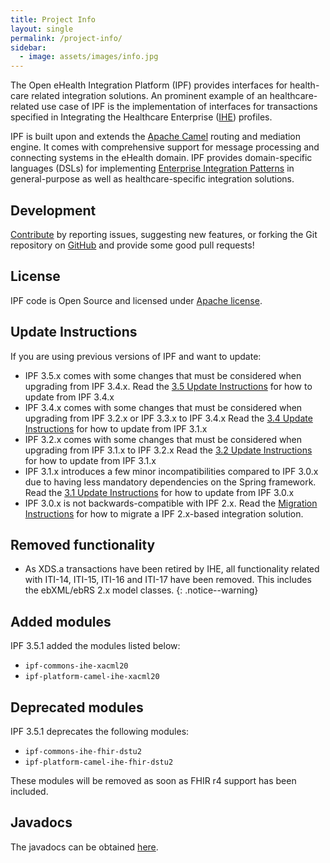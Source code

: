 ```yaml
---
title: Project Info
layout: single
permalink: /project-info/
sidebar:
  - image: assets/images/info.jpg
---
```


The Open eHealth Integration Platform (IPF) provides interfaces for health-care related integration solutions.
An prominent example of an healthcare-related use case of IPF is the implementation of interfaces for transactions specified
in Integrating the Healthcare Enterprise ([IHE][ihe]) profiles.

IPF is built upon and extends the [Apache Camel](https://camel.apache.org) routing and mediation engine. 
It comes with comprehensive support for message processing and connecting
systems in the eHealth domain. IPF provides domain-specific languages (DSLs) for implementing
[Enterprise Integration Patterns](https://www.enterpriseintegrationpatterns.com/)
in general-purpose as well as healthcare-specific integration solutions.

## Development

[Contribute][development] by reporting issues, suggesting new features, or forking the
Git repository on [GitHub][ipf-github] and provide some good pull requests!

## License

IPF code is Open Source and licensed under [Apache license][apache-license].

## Update Instructions

If you are using previous versions of IPF and want to update:

* IPF 3.5.x comes with some changes that must be considered when upgrading from IPF 3.4.x. Read the [3.5 Update Instructions] for how to update from IPF 3.4.x
* IPF 3.4.x comes with some changes that must be considered when upgrading from IPF 3.2.x or IPF 3.3.x to IPF 3.4.x Read the [3.4 Update Instructions] for how to update from IPF 3.1.x
* IPF 3.2.x comes with some changes that must be considered when upgrading from IPF 3.1.x to IPF 3.2.x Read the [3.2 Update Instructions] for how to update from IPF 3.1.x
* IPF 3.1.x introduces a few minor incompatibilities compared to IPF 3.0.x due to having less mandatory dependencies on the Spring framework. Read the [3.1 Update Instructions] for how to update from IPF 3.0.x
* IPF 3.0.x is not backwards-compatible with IPF 2.x. Read the [Migration Instructions] for how to migrate a IPF 2.x-based integration solution.

## Removed functionality

* As XDS.a transactions have been retired by IHE, all functionality related with ITI-14, ITI-15, ITI-16 and ITI-17
have been removed. This includes the ebXML/ebRS 2.x model classes.
{: .notice--warning}
 
## Added modules

IPF 3.5.1 added the modules listed below:

 * `ipf-commons-ihe-xacml20`
 * `ipf-platform-camel-ihe-xacml20`
 
## Deprecated modules

IPF 3.5.1 deprecates the following modules:

 * `ipf-commons-ihe-fhir-dstu2`
 * `ipf-platform-camel-ihe-fhir-dstu2`

These modules will be removed as soon as FHIR r4 support has been included.

## Javadocs

The javadocs can be obtained [here](apidocs/index.html).





[apache-license]: https://www.apache.org/licenses/LICENSE-2.0
[development]: /development/
[ipf-github]: https://github.com/oehf/ipf
[ihe]: https://www.ihe.net
[Migration Instructions]: migration.html
[3.1 Update Instructions]: migration-3.1.html
[3.2 Update Instructions]: migration-3.2.html
[3.4 Update Instructions]: migration-3.4.html
[3.5 Update Instructions]: migration-3.5.html